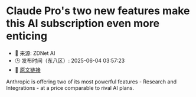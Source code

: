 # Claude Pro's two new features make this AI subscription even more enticing
- 📅 来源: ZDNet AI
- 🕒 发布时间（东八区）: 2025-06-04 03:57:23
- 🔗 [原文链接](https://www.zdnet.com/article/claude-pros-two-new-features-make-this-ai-subscription-even-more-enticing/)

Anthropic is offering two of its most powerful features - Research and Integrations - at a price comparable to rival AI plans.